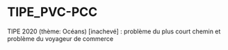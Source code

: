 # TIPE_PVC-PCC
TIPE 2020 (thème: Océans) [inachevé] : problème du plus court chemin et problème du voyageur de commerce
